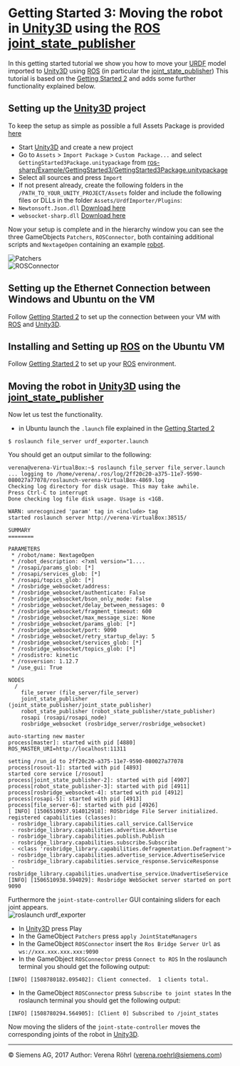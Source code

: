 # Getting Started 3: Moving the robot in [Unity3D](https://unity3d.com/) using the [ROS](http://www.ros.org/) [joint_state_publisher](http://wiki.ros.org/joint_state_publisher)

In this getting started tutorial we show you how to move your [URDF](http://wiki.ros.org/urdf) model imported to [Unity3D](https://unity3d.com/) using [ROS](http://www.ros.org/) (in particular the [joint_state_publisher](http://wiki.ros.org/joint_state_publisher))
This tutorial is based on the [Getting Started 2](https://github.com/siemens/ros-sharp/wiki/GettingStarted2) and adds some further functionality explained below.

## Setting up the [Unity3D](https://unity3d.com/) project
To keep the setup as simple as possible a full Assets Package is provided [here](https://github.com/roehrlverena/ros-sharp/tree/master/Example/GettingStarted3/GettingStarted3Package.unitypackage)
* Start [Unity3D](https://unity3d.com/) and create a new project
* Go to `Assets` > `Import Package` > `Custom Package...` and select `GettingStarted3Package.unitypackage` from [ros-sharp/Example/GettingStarted3/GettingStarted3Package.unitypackage](https://github.com/roehrlverena/ros-sharp/tree/master/Example/GettingStarted3/GettingStarted3Package.unitypackage)
* Select all sources and press `Import`
* If not present already, create the following folders in the `/PATH_TO_YOUR_UNITY_PROJECT/Assets` folder and include the following files or DLLs in the folder `Assets/UrdfImporter/Plugins`:
 * `Newtonsoft.Json.dll` [Download here](http://www.newtonsoft.com/json)
 * `websocket-sharp.dll` [Download here](https://github.com/sta/websocket-sharp)

Now your setup is complete and in the hierarchy window you can see the three GameObjects `Patchers`, `ROSConnector`, both containing additional scripts and `NextageOpen` containing an example [robot](http://nextage.kawada.jp/en/open/).

![Patchers](img/Patchers.PNG)<br />
![ROSConnector](img/ROSConnector.PNG)<br />

## Setting up the Ethernet Connection between Windows and Ubuntu on the VM
Follow [Getting Started 2](https://github.com/siemens/ros-sharp/wiki/GettingStarted2) to set up the connection between your VM with [ROS](http://www.ros.org/) and [Unity3D](https://unity3d.com/).

## Installing and Setting up [ROS](http://www.ros.org/) on the Ubuntu VM
Follow [Getting Started 2](https://github.com/siemens/ros-sharp/wiki/GettingStarted2) to set up your [ROS](http://www.ros.org/) environment.

## Moving the robot in [Unity3D](https://unity3d.com/) using the  [joint_state_publisher](http://wiki.ros.org/joint_state_publisher)
Now let us test the functionality.
* in Ubuntu launch the `.launch` file explained in the [Getting Started 2](https://github.com/siemens/ros-sharp/wiki/GettingStarted2)
```
$ roslaunch file_server urdf_exporter.launch
```
You should get an output similar to the following:

```
verena@verena-VirtualBox:~$ roslaunch file_server file_server.launch
... logging to /home/verena/.ros/log/2ff20c20-a375-11e7-9590-080027a77078/roslaunch-verena-VirtualBox-4869.log
Checking log directory for disk usage. This may take awhile.
Press Ctrl-C to interrupt
Done checking log file disk usage. Usage is <1GB.

WARN: unrecognized 'param' tag in <include> tag
started roslaunch server http://verena-VirtualBox:38515/

SUMMARY
========

PARAMETERS
 * /robot/name: NextageOpen
 * /robot_description: <?xml version="1....
 * /rosapi/params_glob: [*]
 * /rosapi/services_glob: [*]
 * /rosapi/topics_glob: [*]
 * /rosbridge_websocket/address:
 * /rosbridge_websocket/authenticate: False
 * /rosbridge_websocket/bson_only_mode: False
 * /rosbridge_websocket/delay_between_messages: 0
 * /rosbridge_websocket/fragment_timeout: 600
 * /rosbridge_websocket/max_message_size: None
 * /rosbridge_websocket/params_glob: [*]
 * /rosbridge_websocket/port: 9090
 * /rosbridge_websocket/retry_startup_delay: 5
 * /rosbridge_websocket/services_glob: [*]
 * /rosbridge_websocket/topics_glob: [*]
 * /rosdistro: kinetic
 * /rosversion: 1.12.7
 * /use_gui: True

NODES
  /
    file_server (file_server/file_server)
    joint_state_publisher (joint_state_publisher/joint_state_publisher)
    robot_state_publisher (robot_state_publisher/state_publisher)
    rosapi (rosapi/rosapi_node)
    rosbridge_websocket (rosbridge_server/rosbridge_websocket)

auto-starting new master
process[master]: started with pid [4880]
ROS_MASTER_URI=http://localhost:11311

setting /run_id to 2ff20c20-a375-11e7-9590-080027a77078
process[rosout-1]: started with pid [4893]
started core service [/rosout]
process[joint_state_publisher-2]: started with pid [4907]
process[robot_state_publisher-3]: started with pid [4911]
process[rosbridge_websocket-4]: started with pid [4912]
process[rosapi-5]: started with pid [4913]
process[file_server-6]: started with pid [4926]
[ INFO] [1506510937.914012918]: ROSbridge File Server initialized.
registered capabilities (classes):
 - rosbridge_library.capabilities.call_service.CallService
 - rosbridge_library.capabilities.advertise.Advertise
 - rosbridge_library.capabilities.publish.Publish
 - rosbridge_library.capabilities.subscribe.Subscribe
 - <class 'rosbridge_library.capabilities.defragmentation.Defragment'>
 - rosbridge_library.capabilities.advertise_service.AdvertiseService
 - rosbridge_library.capabilities.service_response.ServiceResponse
 - rosbridge_library.capabilities.unadvertise_service.UnadvertiseService
[INFO] [1506510938.594029]: Rosbridge WebSocket server started on port 9090

```

Furthermore the `joint-state-controller` GUI containing sliders for each joint appears.<br />
![roslaunch urdf_exporter](img/joint_state_controller.PNG)<br />
* In [Unity3D](https://unity3d.com/) press Play
* In the GameObject `Patchers` press `apply JointStateManagers`
* In the GameObject `ROSConnector` insert the `Ros Bridge Server Url` as `ws://xxx.xxx.xxx.xxx:9090`
* In the GameObject `ROSConnector` press `Connect to ROS`
In the roslaunch terminal you should get the following output:
```
[INFO] [1508780182.095402]: Client connected.  1 clients total.
```
* In the GameObject `ROSConnector` press `Subscribe to joint states`
In the roslaunch terminal you should get the following output:
```
[INFO] [1508780294.564905]: [Client 0] Subscribed to /joint_states
```

Now moving the sliders of the `joint-state-controller` moves the corresponding joints of the robot in [Unity3D](https://unity3d.com/).

----
© Siemens AG, 2017
Author: Verena Röhrl (verena.roehrl@siemens.com)

